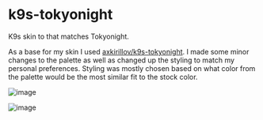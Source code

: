 # k9s-tokyonight
K9s skin to that matches Tokyonight.

As a base for my skin I used [axkirillov/k9s-tokyonight](https://github.com/axkirillov/k9s-tokyonight). I made some minor changes to the palette as well as changed up the styling to match my personal preferences. Styling was mostly chosen based on what color from the palette would be the most similar fit to the stock color.

![image](https://github.com/RickTimmer/k9s-tokyonight/assets/23478175/b922def4-c7b2-4a0a-bb7b-77c8cb6a8dcf)

![image](https://github.com/RickTimmer/k9s-tokyonight/assets/23478175/163dd5b4-2838-4f64-8687-60bee42fd0af)
